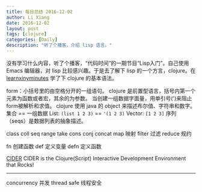 ```yaml
---
title: 每日总结 2016-12-02
author: Li Xiang
date: 2016-12-02
layout: post
tags: [clojure]
categories: [Daily]
description: "听了个播客，介绍 lisp 语言。"
---
```


没有学习什么内容，听了个播客，“代码时间”的一期节目“Lisp入门”。自己使用 Emacs 编辑器，对 lisp 比较感兴趣。于是去了解下 lisp 的一个方言，clojure。在 [learnxinyminutes](https://learnxinyminutes.com/docs/zh-cn/clojure-cn/) 学了下 clojure 的基本语法。

form：小括号里的由空格分开的一组语句。
clojure 是前置型语言，括号内第一个元素为函数或者宏，其余的为参数。
当创建一组数据字面量，用单引号(')来阻止form被解析和求值。
clojure 使用 java 的 object 来描述布尔值、字符串和数字。
集合 == 一组数据
List: `(list 1 2 3)` == `'(1 2 3)`
Vector: `[1 2 3]`
序列（seqs）是数据列表的抽象描述。

class
coll
seq
range
take
cons
conj
concat
map 映射
filter 过滤
reduce 规约

fn 创建函数
def 定义变量
defn 定义函数

[CIDER](https://cider.readthedocs.io/en/latest/) CIDER is the Clojure(Script) Interactive Development Environment that Rocks!

---

concurrency 并发
thread safe 线程安全

